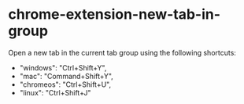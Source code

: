 # chrome-extension-new-tab-in-group

Open a new tab in the current tab group using the following shortcuts:
- "windows": "Ctrl+Shift+Y",
- "mac": "Command+Shift+Y",
- "chromeos": "Ctrl+Shift+U",
- "linux": "Ctrl+Shift+J"
